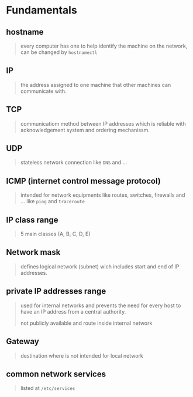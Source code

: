 # Fundamentals

## hostname

> every computer has one to help identify the machine on the network, can be changed by `hostnamectl`

## IP

> the address assigned to one machine that other machines can communicate with.

## TCP

> communicatiom method between IP addresses which is reliable with acknowledgement system and ordering mechanissm.

## UDP

> stateless network connection like `DNS` and ...

## ICMP (internet control message protocol)

> intended for network equipments like routes, switches, firewalls and ... like `ping` and `traceroute`

## IP class range

> 5 main classes (A, B, C, D, E)

## Network mask

> defines logical network (subnet) wich includes start and end of IP addresses.

## private IP addresses range

> used for internal networks and prevents the need for every host to have an IP address from a central authority.
>
> not publicly available and route inside internal network

## Gateway

> destination where is not intended for local network

## common network services

> listed at `/etc/services`
